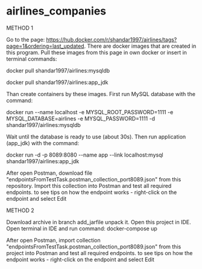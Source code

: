 # airlines_companies

METHOD 1

Go to the page: https://hub.docker.com/r/shandar1997/airlines/tags?page=1&ordering=last_updated. There are docker images that are created in this program.
Pull these images from this page in own docker or insert in terminal commands:

  docker pull shandar1997/airlines:mysqldb
  
  docker pull shandar1997/airlines:app_jdk

Than create containers by these images. First run MySQL database with the command:

  docker run --name localhost -e MYSQL_ROOT_PASSWORD=1111 -e MYSQL_DATABASE=airlines -e MYSQL_PASSWORD=1111 -d shandar1997/airlines:mysqldb
  
Wait until the database is ready to use (about 30s). Then run application (app_jdk) with the command:

  docker run -d -p 8089:8080 --name app --link localhost:mysql  shandar1997/airlines:app_jdk

After open Postman, download file "endpointsFromTestTask.postman_collection_port8089.json" from this repository. Import this collection into Postman and test all required endpoints.
to see tips on how the endpoint works - right-click on the endpoint and select Edit

METHOD 2

Download archive in branch add_jarfile unpack it. Open this project in IDE. Open terminal in IDE and run command: docker-compose up

After open Postman, import collection "endpointsFromTestTask.postman_collection_port8089.json" from this project into Postman and test all required endpoints.
to see tips on how the endpoint works - right-click on the endpoint and select Edit
